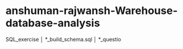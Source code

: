 # anshuman-rajwansh-Warehouse-database-analysis
SQL_exercise
    │   *_build_schema.sql
    │   *_questio
